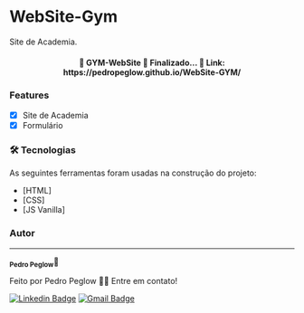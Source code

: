 # WebSite-Gym

Site de Academia.

<h4 align="center"> 
	🏁  GYM-WebSite 🚀 Finalizado...  🏁
	Link: https://pedropeglow.github.io/WebSite-GYM/
</h4>

### Features

- [x] Site de Academia
- [x] Formulário

### 🛠 Tecnologias

As seguintes ferramentas foram usadas na construção do projeto:

- [HTML]
- [CSS]
- [JS Vanilla]

### Autor

---

<sub><b>Pedro Peglow</b></sub>🚀

Feito por Pedro Peglow 👋🏽 Entre em contato!

[![Linkedin Badge](https://img.shields.io/badge/-Pedro-blue?style=flat-square&logo=Linkedin&logoColor=white&link=https://www.linkedin.com/in/pedro-peglow/)](https://www.linkedin.com/in/pedro-peglow/)
[![Gmail Badge](https://img.shields.io/badge/-pedropeglowm@gmail.com-c14438?style=flat-square&logo=Gmail&logoColor=white&link=mailto:pedropeglowm@gmail.com)](mailto:pedropeglowm@gmail.com)
